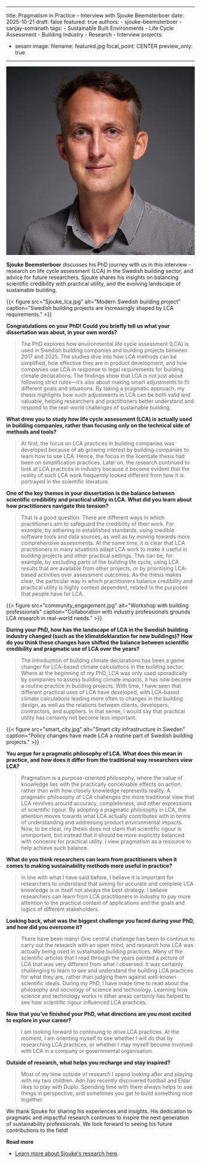 
---
title: Pragmatism in Practice – Interview with Sjouke Beemsterboer
date: 2025-10-21
draft: false
featured: true
authors:
	- sjouke-beemsterboer
	- sanjay-somanath
tags:
	- Sustainable Built Environments
	- Life Cycle Assessment
	- Building Industry
	- Research
	- Interview
projects:
 - sesam
image:
	filename: featured.jpg
	focal_point: CENTER
	preview_only: true
---
![Portrait photo of Sjouke Beemsterboer](featured.jpg)

**Sjouke Beemsterboer** discusses his PhD journey with us in this interview - research on life cycle assessment (LCA) in the Swedish building sector, and advice for future researchers. Sjouke shares his insights on balancing scientific credibility with practical utility, and the evolving landscape of sustainable building.

{{< figure src="Sjouke_lca.jpg" alt="Modern Swedish building project" caption="Swedish building projects are increasingly shaped by LCA requirements." >}}

**Congratulations on your PhD! Could you briefly tell us what your dissertation was about, in your own words?**

> The PhD explores how environmental life cycle assessment (LCA) is used in Swedish building companies and building projects between 2017 and 2025. The studies dive into how LCA methods can be simplified, how effective they are in product development, and how companies use LCA in response to legal requirements for building climate declarations. The findings show that LCA is not just about following strict rules—it’s also about making smart adjustments to fit different goals and situations. By taking a pragmatic approach, my thesis highlights how such adjustments in LCA can be both valid and valuable, helping researchers and practitioners better understand and respond to the real-world challenges of sustainable building.

**What drew you to study how life cycle assessment (LCA) is actually used in building companies, rather than focusing only on the technical side of methods and tools?**

> At first, the focus on LCA practices in building companies was developed because of ab growing interest by building companies to learn how to use LCA. Hence, the focus in the licentiate thesis had been on simplification practices. Later on, the research continued to look at LCA practices in industry because it became evident that the reality of such LCA work frequently looked different from how it is portrayed in the scientific literature. 

**One of the key themes in your dissertation is the balance between scientific credibility and practical utility in LCA. What did you learn about how practitioners navigate this tension?**

> That is a good question. There are different ways in which practitioners aim to safeguard the credibility of their work. For example, by adhering to established standards, using credible software tools and data sources, as well as by moving towards more comprehensive assessments. At the same time, it is clear that LCA practitioners in many situations adapt LCA work to make it useful in building projects and other practical settings. This can be, for example, by excluding parts of the building life cycle, using LCA results that are available from other projects, or by prioritising LCA-based activities over assessment outcomes. As the thesis makes clear, the particular way in which practitioners balance credibility and practical utility is highly context dependent, related to the purposes that people have for LCA.

{{< figure src="community_engagement.jpg" alt="Workshop with building professionals" caption="Collaboration with industry professionals grounds LCA research in real-world needs." >}}

**During your PhD, how has the landscape of LCA in the Swedish building industry changed (such as the klimatdeklaration for new buildings)? How do you think these changes have shifted the balance between scientific credibility and pragmatic use of LCA over the years?**

> The introduction of building climate declarations has been a game changer for LCA-based climate calculations in the building sector. Where at the beginning of my PhD, LCA was only used sporadically by companies to assess building climate impacts, it has now become a routine practice in building projects. With time, I have seen that different practical uses of LCA have developed, with LCA-based climate calculations leading more often to changes in the building design, as well as the relations between clients, developers, contractors, and suppliers. In that sense, I would say that practical utility has certainly not become less important.

{{< figure src="smart_city.jpg" alt="Smart city infrastructure in Sweden" caption="Policy changes have made LCA a routine part of Swedish building projects." >}}

**You argue for a pragmatic philosophy of LCA. What does this mean in practice, and how does it differ from the traditional way researchers view LCA?**

> Pragmatism is a purpose-oriented philosophy, where the value of knowledge lies with the practically conceivable effects on action, rather than with how closely knowledge represents reality. A pragmatic philosophy of LCA challenges the more traditional view that LCA revolves around accuracy, completeness, and other expressions of scientific rigour. By adopting a pragmatic philosophy in LCA, the attention moves towards what LCA actually contributes with in terms of understanding and addressing product environmental impacts. Now, to be clear, my thesis does not claim that scientific rigour is unimportant, but instead that it should be more explicitly balanced with concerns for practical utility. I view pragmatism as a resource to help achieve such balance.

**What do you think researchers can learn from practitioners when it comes to making sustainability methods more useful in practice?**

> In line with what I have said before, I believe it is important for researchers to understand that aiming for accurate and complete LCA knowledge is in itself not always the best strategy. I believe researchers can learn from LCA practitioners in industry to pay more attention to the practical context of applications and the goals and logics of different stakeholders.

**Looking back, what was the biggest challenge you faced during your PhD, and how did you overcome it?**

> There have been many! One central challenge has been to continue to carry out the research with an open mind, and research how LCA was actually being used in sustainable building practices. Many of the scientific articles that I read through the years painted a picture of LCA that was very different from what I observed. It was certainly challenging to learn to see and understand the building LCA practices for what they are, rather than judging them against well-known scientific ideals. During my PhD, I have made time to read about the philosophy and sociology of science and technology. Learning how science and technology works in other areas certainly has helped to see how scientific rigour influenced LCA practices.

**Now that you’ve finished your PhD, what directions are you most excited to explore in your career?**

> I am looking forward to continuing to drive LCA practices. At the moment, I am orienting myself to see whether I will do that by researching LCA practices, or whether I may myself become involved with LCA in a company or governmental organisation.

**Outside of research, what helps you recharge and stay inspired?**

> Most of my time outside of research I spend looking after and playing with my two children. Adri has recently discovered football and Eldar likes to play with Duplo. Spending time with them always helps to see things in perspective, and sometimes you get to build something nice together.

We thank Sjouke for sharing his experiences and insights. His dedication to pragmatic and impactful research continues to inspire the next generation of sustainability professionals. We look forward to seeing his future contributions to the field!

<strong> Read more </strong>
- [Learn more about Sjouke's research here](https://research.chalmers.se/person/sjouke).